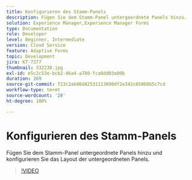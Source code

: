 ```yaml
---
title: Konfigurieren des Stamm-Panels
description: Fügen Sie dem Stamm-Panel untergeordnete Panels hinzu.
solution: Experience Manager,Experience Manager Forms
type: Documentation
role: Developer
level: Beginner, Intermediate
version: Cloud Service
feature: Adaptive Forms
topic: Development
jira: KT-7377
thumbnail: 332238.jpg
exl-id: e5c2c53e-bcb2-46a4-a780-fca0dd03a00b
duration: 269
source-git-commit: f23c2ab86d42531113690df2e342c65060b5c7cd
workflow-type: tm+mt
source-wordcount: '28'
ht-degree: 100%

---
```


# Konfigurieren des Stamm-Panels

Fügen Sie dem Stamm-Panel untergeordnete Panels hinzu und konfigurieren Sie das Layout der untergeordneten Panels.

>[!VIDEO](https://video.tv.adobe.com/v/332238?quality=12&learn=on)

